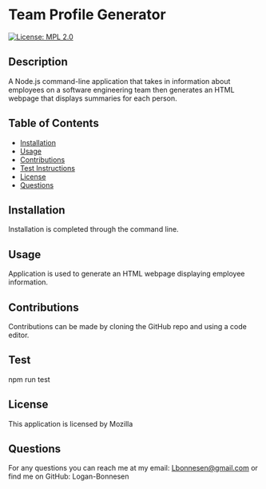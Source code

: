 # Team Profile Generator
[![License: MPL 2.0](https://img.shields.io/badge/License-MPL_2.0-brightgreen.svg)](https://opensource.org/licenses/MPL-2.0)  
## Description 
A Node.js command-line application that takes in information about employees on a software engineering team then generates an HTML webpage that displays summaries for each person.

## Table of Contents
* [Installation](#installation)
* [Usage](#usage)
* [Contributions](#contributions)
* [Test Instructions](#test)
* [License](#license)
* [Questions](#questions)

## Installation
Installation is completed through the command line.

## Usage
Application is used to generate an HTML webpage displaying employee information.

## Contributions
Contributions can be made by cloning the GitHub repo and using a code editor.

## Test
npm run test

## License
This application is licensed by Mozilla

## Questions
For any questions you can reach me at my email: Lbonnesen@gmail.com
or find me on GitHub: Logan-Bonnesen